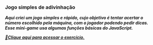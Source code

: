 ### Jogo simples de adivinhação
<i><b>
Aqui criei um jogo simples e rápido, cujo objetivo é tentar acertar o número escolhido pela máquina, com o jogador podendo pedir dicas. Esse mini-game usa algumas funções básicas do JavaScript.
 
<a href="https://guessnumber-zeta.vercel.app/">🔗Clique aqui para acessar o exercício.
